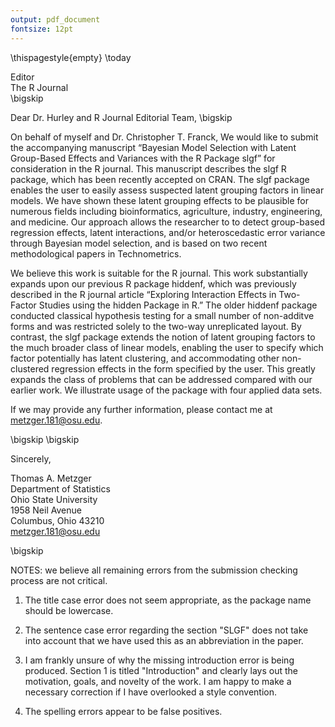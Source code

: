 ```yaml
---
output: pdf_document
fontsize: 12pt
---
```


\thispagestyle{empty}
\today

Editor   
The R Journal  
\bigskip

Dear Dr. Hurley and R Journal Editorial Team,
\bigskip

On behalf of myself and Dr. Christopher T. Franck, We would like to submit the accompanying manuscript “Bayesian Model Selection with Latent Group-Based Effects and Variances with the R Package slgf” for consideration in the R journal. This manuscript describes the slgf R package, which has been recently accepted on CRAN. The slgf package enables the user to easily assess suspected latent grouping factors in linear models. We have shown these latent grouping effects to be plausible for numerous fields including bioinformatics, agriculture, industry, engineering, and medicine. Our approach allows the researcher to to detect group-based regression effects, latent interactions, and/or heteroscedastic error variance through Bayesian model selection, and is based on two recent methodological papers in Technometrics.  

We believe this work is suitable for the R journal. This work substantially expands upon our previous R package hiddenf, which was previously described in the R journal article “Exploring Interaction Effects in Two-Factor Studies using the hidden Package in R.” The older hiddenf package conducted classical hypothesis testing for a small number of non-additve forms and was restricted solely to the two-way unreplicated layout. By contrast, the slgf package extends the notion of latent grouping factors to the much broader class of linear models, enabling the user to specify which factor potentially has latent clustering, and accommodating other non-clustered regression effects in the form specified by the user. This greatly expands the class of problems that can be addressed compared with our earlier work. We illustrate usage of the package with four applied data sets.  

If we may provide any further information, please contact me at metzger.181@osu.edu. 


\bigskip
\bigskip

Sincerely,
    
Thomas A. Metzger  
Department of Statistics   
Ohio State University   
1958 Neil Avenue  
Columbus, Ohio 43210  
metzger.181@osu.edu  

\bigskip

NOTES: we believe all remaining errors from the submission checking process are not critical.  

1) The title case error does not seem appropriate, as the package name should be lowercase.  

2) The sentence case error regarding the section "SLGF" does not take into account that we have used this as an abbreviation in the paper.  

3) I am frankly unsure of why the missing introduction error is being produced. Section 1 is titled "Introduction" and clearly lays out the motivation, goals, and novelty of the work. I am happy to make a necessary correction if I have overlooked a style convention.   

4) The spelling errors appear to be false positives.   
